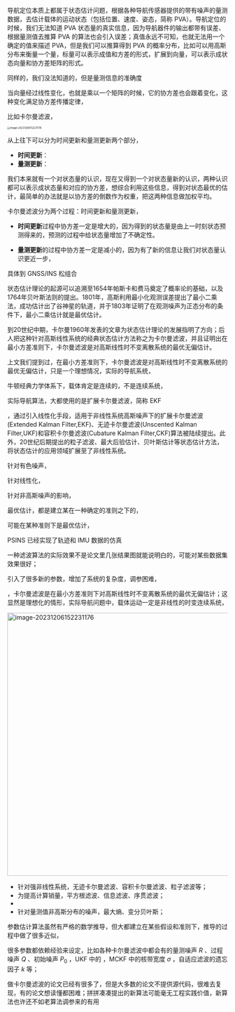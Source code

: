 导航定位本质上都属于状态估计问题，根据各种导航传感器提供的带有噪声的量测数据，去估计载体的运动状态（包括位置、速度、姿态，简称 PVA）。导航定位的时候，我们无法知道 PVA 状态量的真实信息，因为导航器件的输出都带有误差、根据量测值去推算 PVA 的算法也会引入误差；真值永远不可知，也就无法用一个确定的值来描述 PVA，但是我们可以推算得到 PVA 的概率分布，比如可以用高斯分布来衡量一个量，标量可以表示成值和方差的形式，扩展到向量，可以表示成状态向量和协方差矩阵的形式。

同样的，我们没法知道的，但是量测信息的准确度

当向量经过线性变化，也就是乘以一个矩阵的时候，它的协方差也会跟着变化，这种变化满足协方差传播定律，





比如卡尔曼滤波，

<img src="https://pic-bed-1316053657.cos.ap-nanjing.myqcloud.com/img/image-20231206152231176.png" alt="image-20231206152231176" style="zoom: 40%;" />



从上往下可以分为时间更新和量测更新两个部分，

* **时间更新**：
* **量测更新**：



我们本来就有一个对状态量的认识，现在又得到一个对状态量新的认识，两种认识都可以表示成状态量和对应的协方差，想综合利用这些信息，得到对状态最优的估计，最简单的办法就是以协方差的倒数作为权重，把这两种信息做加权平均。



卡尔曼滤波分为两个过程：时间更新和量测更新，

* **时间更新**过程中协方差一定是增大的，因为得到的状态量是由上一时刻状态预测得来的，预测的过程中给状态量增加了不确定性。

* **量测更新**的过程中协方差一定是减小的，因为有了新的信息让我们对状态量认识更近一步，









具体到 GNSS/INS 松组合







状态估计理论的起源可以追溯至1654年帕斯卡和费马奠定了概率论的基础，以及1764年贝叶斯法则的提出。1801年，高斯利用最小化观测误差提出了最小二乘法，成功估计出了谷神星的轨道，并于1803年证明了在观测噪声为正态分布的条件下，最小二乘估计就是最优估计。

到20世纪中期，卡尔曼1960年发表的文章为状态估计理论的发展指明了方向；后人把这种针对高斯线性系统的经典状态估计方法称之为卡尔曼滤波，并且证明出在最小方差准则下，卡尔曼滤波是对高斯线性时不变离散系统的最优无偏估计。





上文我们提到过，在最小方差准则下，卡尔曼滤波是对高斯线性时不变离散系统的最优无偏估计，只是一个理想情况，实际的导航系统，





牛顿经典力学体系下，载体肯定是连续的，不是连续系统，

实际导航算法，大都使用的是扩展卡尔曼滤波，简称 EKF





，通过引入线性化手段，适用于非线性系统高斯噪声下的扩展卡尔曼滤波(Extended Kalman Filter,EKF)、无迹卡尔曼滤波(Unscented Kalman Filter,UKF)和容积卡尔曼滤波(Cubature Kalman Filter,CKF)算法被陆续提出。此外，20世纪后期提出的粒子滤波、最大后验估计、贝叶斯估计等状态估计方法，将状态估计的应用领域扩展至了非线性系统。

针对有色噪声，

针对线性化，

针对非高斯噪声的影响，





最优估计，都是建立某在一种确定的准则之下的，

可能在某种准则下是最优估计，













PSINS 已经实现了轨迹和 IMU 数据的仿真





一种滤波算法的实际效果不是论文里几张结果图就能说明白的，可能对某些数据集效果很好；

引入了很多新的参数，增加了系统的复杂度，调参困难，



，卡尔曼滤波是在最小方差准则下对高斯线性时不变离散系统的最优无偏估计；这显然是理想化的情形，实际导航问题中，载体运动一定是非线性的时变连续系统，

<img align="center" width="600" src="https://pic-bed-1316053657.cos.ap-nanjing.myqcloud.com/img/image-20231206152231176.png" alt="image-20231206152231176"  />



* 针对强非线性系统，无迹卡尔曼滤波、容积卡尔曼滤波、粒子滤波等；
* 为提高计算销量，平方根滤波、信息滤波、序贯滤波；
* 
* 针对量测值非高斯分布的噪声，最大熵、变分贝叶斯；





参数估计算法虽然有严格的数学推导，但大都建立在某些假设和准则下，推导的过程中做了很多近似，

很多参数都依赖经验来设定，比如各种卡尔曼滤波中都会有的量测噪声 $R$ 、过程噪声 $Q$ 、初始噪声 $P_0$ ，UKF 中的 ，MCKF 中的核带宽度 $\sigma$ ，自适应滤波的遗忘因子 $k$ 等；



做卡尔曼滤波的论文已经有很多了，但是大多数的论文不提供源代码，很难去复现，有的论文想读懂都困难；拼拼凑凑提出的新算法可能毫无工程实践价值，新算法也许还不如老算法调参来的有用







